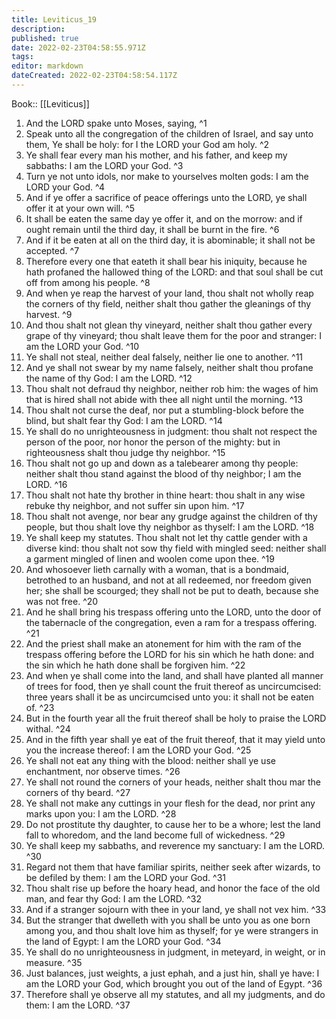 ```yaml
---
title: Leviticus_19
description: 
published: true
date: 2022-02-23T04:58:55.971Z
tags: 
editor: markdown
dateCreated: 2022-02-23T04:58:54.117Z
---
```


 Book:: [[Leviticus]]
 1. And the LORD spake unto Moses, saying, ^1
 2. Speak unto all the congregation of the children of Israel, and say unto them, Ye shall be holy: for I the LORD your God am holy. ^2
 3. Ye shall fear every man his mother, and his father, and keep my sabbaths: I am the LORD your God. ^3
 4. Turn ye not unto idols, nor make to yourselves molten gods: I am the LORD your God. ^4
 5. And if ye offer a sacrifice of peace offerings unto the LORD, ye shall offer it at your own will. ^5
 6. It shall be eaten the same day ye offer it, and on the morrow: and if ought remain until the third day, it shall be burnt in the fire. ^6
 7. And if it be eaten at all on the third day, it is abominable; it shall not be accepted. ^7
 8. Therefore every one that eateth it shall bear his iniquity, because he hath profaned the hallowed thing of the LORD: and that soul shall be cut off from among his people. ^8
 9. And when ye reap the harvest of your land, thou shalt not wholly reap the corners of thy field, neither shalt thou gather the gleanings of thy harvest. ^9
 10. And thou shalt not glean thy vineyard, neither shalt thou gather every grape of thy vineyard; thou shalt leave them for the poor and stranger: I am the LORD your God. ^10
 11. Ye shall not steal, neither deal falsely, neither lie one to another. ^11
 12. And ye shall not swear by my name falsely, neither shalt thou profane the name of thy God: I am the LORD. ^12
 13. Thou shalt not defraud thy neighbor, neither rob him: the wages of him that is hired shall not abide with thee all night until the morning. ^13
 14. Thou shalt not curse the deaf, nor put a stumbling-block before the blind, but shalt fear thy God: I am the LORD. ^14
 15. Ye shall do no unrighteousness in judgment: thou shalt not respect the person of the poor, nor honor the person of the mighty: but in righteousness shalt thou judge thy neighbor. ^15
 16. Thou shalt not go up and down as a talebearer among thy people: neither shalt thou stand against the blood of thy neighbor; I am the LORD. ^16
 17. Thou shalt not hate thy brother in thine heart: thou shalt in any wise rebuke thy neighbor, and not suffer sin upon him. ^17
 18. Thou shalt not avenge, nor bear any grudge against the children of thy people, but thou shalt love thy neighbor as thyself: I am the LORD. ^18
 19. Ye shall keep my statutes. Thou shalt not let thy cattle gender with a diverse kind: thou shalt not sow thy field with mingled seed: neither shall a garment mingled of linen and woolen come upon thee. ^19
 20. And whosoever lieth carnally with a woman, that is a bondmaid, betrothed to an husband, and not at all redeemed, nor freedom given her; she shall be scourged; they shall not be put to death, because she was not free. ^20
 21. And he shall bring his trespass offering unto the LORD, unto the door of the tabernacle of the congregation, even a ram for a trespass offering. ^21
 22. And the priest shall make an atonement for him with the ram of the trespass offering before the LORD for his sin which he hath done: and the sin which he hath done shall be forgiven him. ^22
 23. And when ye shall come into the land, and shall have planted all manner of trees for food, then ye shall count the fruit thereof as uncircumcised: three years shall it be as uncircumcised unto you: it shall not be eaten of. ^23
 24. But in the fourth year all the fruit thereof shall be holy to praise the LORD withal. ^24
 25. And in the fifth year shall ye eat of the fruit thereof, that it may yield unto you the increase thereof: I am the LORD your God. ^25
 26. Ye shall not eat any thing with the blood: neither shall ye use enchantment, nor observe times. ^26
 27. Ye shall not round the corners of your heads, neither shalt thou mar the corners of thy beard. ^27
 28. Ye shall not make any cuttings in your flesh for the dead, nor print any marks upon you: I am the LORD. ^28
 29. Do not prostitute thy daughter, to cause her to be a whore; lest the land fall to whoredom, and the land become full of wickedness. ^29
 30. Ye shall keep my sabbaths, and reverence my sanctuary: I am the LORD. ^30
 31. Regard not them that have familiar spirits, neither seek after wizards, to be defiled by them: I am the LORD your God. ^31
 32. Thou shalt rise up before the hoary head, and honor the face of the old man, and fear thy God: I am the LORD. ^32
 33. And if a stranger sojourn with thee in your land, ye shall not vex him. ^33
 34. But the stranger that dwelleth with you shall be unto you as one born among you, and thou shalt love him as thyself; for ye were strangers in the land of Egypt: I am the LORD your God. ^34
 35. Ye shall do no unrighteousness in judgment, in meteyard, in weight, or in measure. ^35
 36. Just balances, just weights, a just ephah, and a just hin, shall ye have: I am the LORD your God, which brought you out of the land of Egypt. ^36
 37. Therefore shall ye observe all my statutes, and all my judgments, and do them: I am the LORD. ^37
